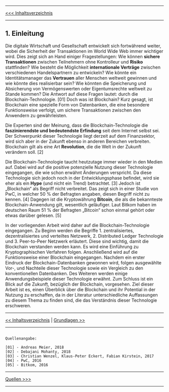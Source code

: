 ***

[<<< Inhaltsverzeichnis](README.md) 

***

## 1. Einleitung
Die digitale Wirtschaft und Gesellschaft entwickelt sich fortwährend weiter, wobei die Sicherheit der Transaktionen im World Wide Web immer wichtiger wird. Dies zeigt sich an Hand einiger Fragestellungen: Wie können __sichere Transaktionen__ zwischen Teilnehmern ohne Kontrolleur und __Risiko__ stattfinden? Wie besteht die Möglichkeit __internationale Verträge__ zwischen verschiedenen Handelspartnern zu entwickeln? Wie könnte ein Identitätsmanager das __Vertrauen__ aller Menschen weltweit gewinnen und wie könnte dies realisierbar sein? Wie könnten die Speicherung und Absicherung von Vermögenswerten oder Eigentumsrechte weltweit zu Stande kommen? Die Antwort auf diese Fragen lautet: durch die Blockchain-Technologie. [01] Doch was ist Blockchain? Kurz gesagt, ist Blockchain eine spezielle Form von Datenbanken, die eine besondere Funktionsweise verfolgt, um sichere Transaktionen zwischen den Anwendern zu gewährleisten.

Die Experten sind der Meinung, dass die Blockchain-Technologie die __faszinierendste und bedeutendste Erfindung__ seit dem Internet selbst sei. Der Schwerpunkt dieser Technologie liegt derzeit auf dem Finanzsektor, wird sich aber in der Zukunft ebenso in anderen Bereichen verbreiten. Blockchain gilt als eine Art __Revolution__, die die Welt in der Zukunft verändern soll. [2]

Die Blockchain-Technologie taucht heutzutage immer wieder in den Medien auf. Dabei wird auf die positive potenzielle Nutzung dieser Technologie eingegangen, die wie schon erwähnt Änderungen verspricht. Da diese Technologie sich jedoch noch in der Entwicklungsphase befindet, wird sie eher als ein __Hype__ (und nicht ein Trend) betrachtet. [3] Jedoch ist „Blockchain“ als Begriff nicht verbreitet. Das zeigt sich in einer Studie von PwC, in welcher 50 % der Befragten angaben, diesen Begriff nicht zu kennen. [4] Dagegen ist die Kryptowährung __Bitcoin__, die als die bekannteste Blockchain-Anwendung gilt, wesentlich geläufiger. Laut Bitkom haben im deutschen Raum 51 % der Befragten „Bitcoin“ schon einmal gehört oder etwas darüber gelesen. [5] 

In der vorliegenden Arbeit wird daher auf die Blockchain-Technologie eingegangen. Zu Beginn werden die Begriffe 1. zentralisiertes, dezentralisiertes und verteiltes Netzwerk, 2. Distributed Ledger Technologie und 3. Peer-to-Peer Netzwerk erläutert. Diese sind wichtig, damit die Blockchain verstanden werden kann. Es wird eine Einführung zu Kryptographischen Verfahren folgen. Anschließend wird auf die Funktionsweise einer Blockchain eingegangen. Nachdem ein erster Eindruck der Blockchain-Datenbanken gewonnen wird, folgen ausgewählte Vor-, und Nachteile dieser Technologie sowie ein Vergleich zu den konventionellen Datenbanken. Des Weiteren werden einige Anwendungsbeispiele dieser Technologie erwähnt. Zum Schluss ist ein Blick auf die Zukunft, bezüglich der Blockchain, vorgesehen. Ziel dieser Arbeit ist es, einen Überblick über die Blockchain und ihr Potential in der Nutzung zu erschaffen, da in der Literatur unterschiedliche Auffassungen zu diesem Thema zu finden sind, die das Verständnis dieser Technologie erschweren.



***

[<< Inhaltsverzeichnis](README.md) | [Grundlagen >>](Grundlagen.md)

***

```

Quellenangabe:

[01] - Andreas Meier, 2018
[02] - Debajani Mohanty, 2018
[03] - Christian Wenzel, Klaus-Peter Eckert, Fabian Kirstein, 2017
[04] - PwC, 2016
[05] - Bitkom, 2016

```

***

[Quellen >>>](Quellen.md)

***
